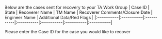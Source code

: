 Below are the cases sent for recovery to your TA Work Group
| Case ID | State | Recoverer Name | TM Name | Recoverer Comments/Closure Date | Engineer Name | Additional Data/Red Flags |
|:-----------|:-----------|:-----------|:-----------|:-----------|:-----------|:-----------| 

Please enter the Case ID for the case you would like to recover
